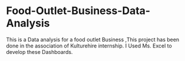 # Food-Outlet-Business-Data-Analysis
This is a Data analysis for a food outlet Business ,This project has been done in the association of Kulturehire internship. I Used Ms. Excel to develop these Dashboards.
